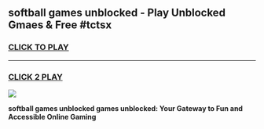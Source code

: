 
## softball games unblocked - Play Unblocked Gmaes & Free #tctsx
<h3>
<a href="https://premium.freeplayer.one?title=softball_games_unblocked&ref=01M">CLICK TO PLAY</a></h3>
<hr>

<h3>
<a href="https://premium.freeplayer.one?title=softball_games_unblocked&ref=01M">CLICK 2 PLAY</a>
  
</h3>

<a href="https://premium.freeplayer.one?title=softball_games_unblocked&ref=01M"><img src="https://clearcache.store/games.png"></a>


**softball games unblocked games unblocked: Your Gateway to Fun and Accessible Online Gaming**
